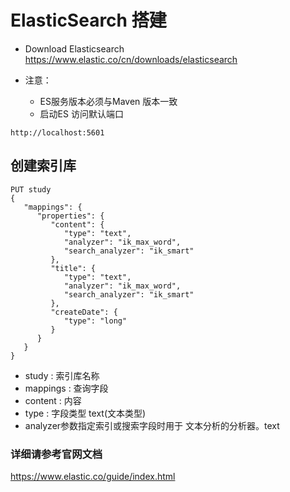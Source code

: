 # ElasticSearch 搭建
- Download Elasticsearch
https://www.elastic.co/cn/downloads/elasticsearch

- 注意：
    - ES服务版本必须与Maven 版本一致
    - 启动ES 访问默认端口
    
```
http://localhost:5601
```
## 创建索引库

```
PUT study
{
   "mappings": {
      "properties": {
         "content": {
            "type": "text",
            "analyzer": "ik_max_word",
            "search_analyzer": "ik_smart"
         },
         "title": {
            "type": "text",
            "analyzer": "ik_max_word",
            "search_analyzer": "ik_smart"
         },
         "createDate": {
            "type": "long"
         }
      }
   }
}
```

- study : 索引库名称
- mappings : 查询字段
- content : 内容
- type : 字段类型  text(文本类型)
- analyzer参数指定索引或搜索字段时用于 文本分析的分析器。text

### 详细请参考官网文档
https://www.elastic.co/guide/index.html